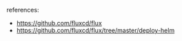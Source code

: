 references: 
  - https://github.com/fluxcd/flux
  - https://github.com/fluxcd/flux/tree/master/deploy-helm
